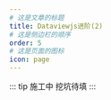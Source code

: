 ```yaml
---
# 这是文章的标题
title: Dataviewjs进阶(2)
# 这是侧边栏的顺序
order: 5
# 这是页面的图标
icon: page
---
```

::: tip 施工中
挖坑待填
:::
